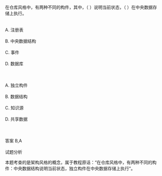 <div class="detail lh2"><div>
在仓库风格中，有两种不同的构件，其中，（  ）说明当前状态，（  ）在中央数据存储上执行。</div><br/><br/>A. 注册表<br/><br/>B. 中央数据结构<br/><br/>C. 事件<br/><br/>D. 数据库<br/><br/><br/><br/>A. 独立构件<br/><br/>B. 数据结构<br/><br/>C. 知识源<br/><br/>D. 共享数据<br/><br/><br/><br/>答案 B,A<br/><br/>试题分析<br/><p></p><p>本题考查的是架构风格的概念，属于教程原话：“在仓库风格中，有两种不同的构件：中央数据结构说明当前状态，独立构件在中央数据存储上执行”。<br/></p></div>